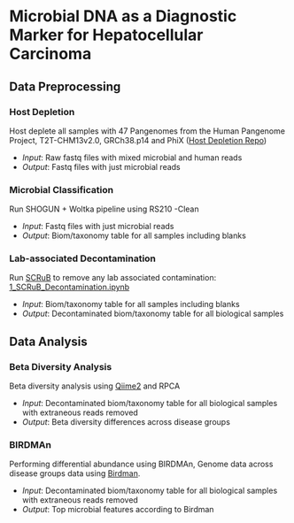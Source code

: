 # Microbial DNA as a Diagnostic Marker for Hepatocellular Carcinoma

## Data Preprocessing
### Host Depletion
Host deplete all samples with 47 Pangenomes from the Human Pangenome Project, T2T-CHM13v2.0, GRCh38.p14 and PhiX ([Host Depletion Repo](https://github.com/cguccione/human_host_depletion))
- *Input*: Raw fastq files with mixed microbial and human reads
- *Output*: Fastq files with just microbial reads

### Microbial Classification
Run SHOGUN + Woltka pipeline using RS210 -Clean
- *Input*: Fastq files with just microbial reads
- *Output*: Biom/taxonomy table for all samples including blanks

### Lab-associated Decontamination
Run [SCRuB](https://www.nature.com/articles/s41587-023-01696-w) to remove any lab associated contamination: [1_SCRuB_Decontamination.ipynb](https://github.com/cguccione/HCC-microbialDNA/blob/main/1_SCRuB_Decontamination.ipynb)
- *Input*: Biom/taxonomy table for all samples including blanks
- *Output*: Decontaminated biom/taxonomy table for all biological samples

## Data Analysis
### Beta Diversity Analysis
Beta diversity analysis using [Qiime2](https://qiime2.org) and RPCA
- *Input*: Decontaminated biom/taxonomy table for all biological samples with extraneous reads removed
- *Output*: Beta diversity differences across disease groups

### BIRDMAn
Performing differential abundance using BIRDMAn, Genome data across disease groups data using [Birdman](https://birdman.readthedocs.io/en/latest/).
- *Input*: Decontaminated biom/taxonomy table for all biological samples with extraneous reads removed
- *Output*: Top microbial features according to Birdman
